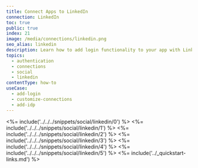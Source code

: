 ```yaml
---
title: Connect Apps to LinkedIn
connection: LinkedIn
toc: true
public: true
index: 21
image: /media/connections/linkedin.png
seo_alias: linkedin
description: Learn how to add login functionality to your app with LinkedIn. You will need to generate keys, copy these into your Auth0 settings, and enable the connection.
topics:
  - authentication
  - connections
  - social
  - linkedin
contentType: how-to
useCase:
  - add-login
  - customize-connections
  - add-idp
---
```

<%= include('../../../snippets/social/linkedin/0') %> 
<%= include('../../../snippets/social/linkedin/1') %> 
<%= include('../../../snippets/social/linkedin/2') %> 
<%= include('../../../snippets/social/linkedin/3') %> 
<%= include('../../../snippets/social/linkedin/4') %> 
<%= include('../../../snippets/social/linkedin/5') %> 
<%= include('../_quickstart-links.md') %>
